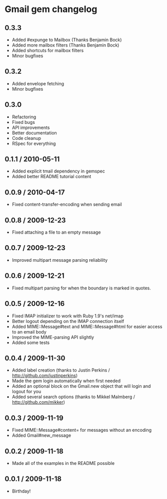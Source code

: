 # Gmail gem changelog

## 0.3.3

* Added #expunge to Mailbox (Thanks Benjamin Bock)
* Added more mailbox filters (Thanks Benjamin Bock)
* Added shortcuts for mailbox filters
* Minor bugfixes

## 0.3.2

* Added envelope fetching
* Minor bugfixes

## 0.3.0

* Refactoring
* Fixed bugs
* API improvements
* Better documentation
* Code cleanup
* RSpec for everything

## 0.1.1 / 2010-05-11

* Added explicit tmail dependency in gemspec
* Added better README tutorial content

## 0.0.9 / 2010-04-17

* Fixed content-transfer-encoding when sending email

## 0.0.8 / 2009-12-23

* Fixed attaching a file to an empty message

## 0.0.7 / 2009-12-23

* Improved multipart message parsing reliability

## 0.0.6 / 2009-12-21

* Fixed multipart parsing for when the boundary is marked in quotes.

## 0.0.5 / 2009-12-16

* Fixed IMAP initializer to work with Ruby 1.9's net/imap
* Better logout depending on the IMAP connection itself
* Added MIME::Message#text and MIME::Message#html for easier access to an email body
* Improved the MIME-parsing API slightly
* Added some tests

## 0.0.4 / 2009-11-30

* Added label creation (thanks to Justin Perkins / http://github.com/justinperkins)
* Made the gem login automatically when first needed
* Added an optional block on the Gmail.new object that will login and logout for you
* Added several search options (thanks to Mikkel Malmberg / http://github.com/mikker)

## 0.0.3 / 2009-11-19

* Fixed MIME::Message#content= for messages without an encoding
* Added Gmail#new_message

## 0.0.2 / 2009-11-18

* Made all of the examples in the README possible

## 0.0.1 / 2009-11-18

* Birthday!

